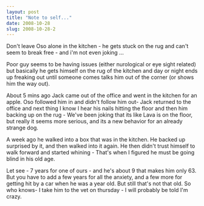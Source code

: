 ```yaml
---
layout: post
title: "Note to self..."
date: 2008-10-28
slug: 2008-10-28-2
---
```


Don&apos;t leave Oso alone in the kitchen - he gets stuck on the rug and can&apos;t seem to break free - and i&apos;m not even joking ...

Poor guy seems to be having issues (either nurological or eye sight related) but basically he gets himself on the rug of the kitchen and day or night ends up freaking out until someone comes talks him out of the corner (or shows him the way out).  

About 5 mins ago Jack came out of the office and went in the kitchen for an apple.  Oso followed him in and didn&apos;t follow him out- Jack returned to the office and next thing I know I hear his nails hitting the floor and then him backing up on the rug  - We&apos;ve been joking that its like Lava is on the floor, but really it seems more serious, and its a new behavior for an already strange dog.   

A week ago he walked into a box  that was in the kitchen.  He backed up surprised by it, and then walked into it again.  He then didn&apos;t trust himself to walk forward and started whining - That&apos;s when I figured he must be going blind in his old age.

Let see - 7 years for one of ours - and he&apos;s about 9 that makes him only 63.  But you have to add a few years for all the anxiety, and a few more for getting hit by a car when he was a year old.  But still that&apos;s not that old.  So who knows-  I take him to the vet on thursday - I will probably be told I&apos;m crazy.
